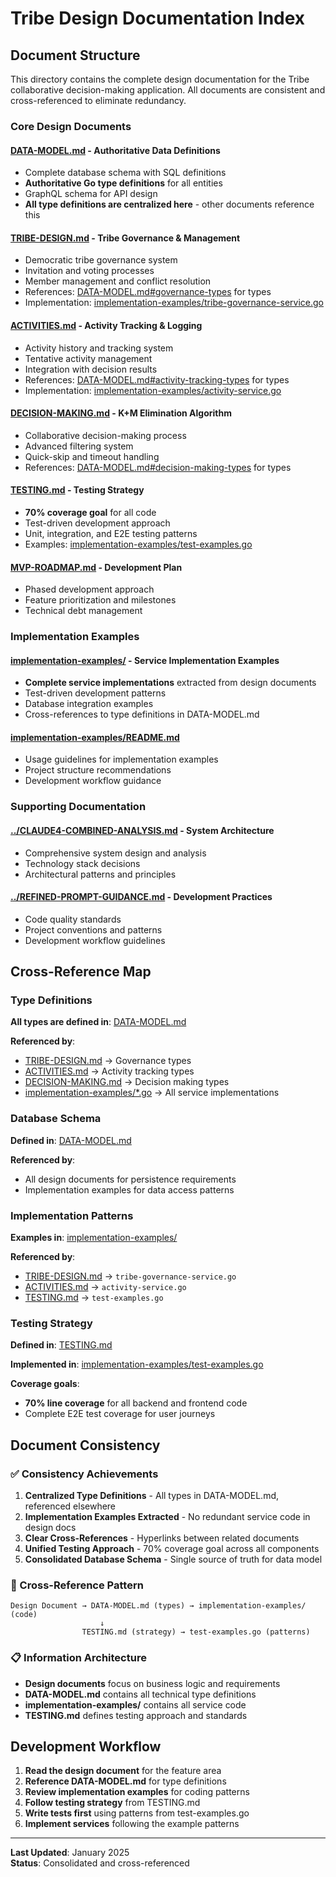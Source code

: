 # Tribe Design Documentation Index

## Document Structure

This directory contains the complete design documentation for the Tribe collaborative decision-making application. All documents are consistent and cross-referenced to eliminate redundancy.

### Core Design Documents

#### [DATA-MODEL.md](./DATA-MODEL.md) - **Authoritative Data Definitions**
- Complete database schema with SQL definitions
- **Authoritative Go type definitions** for all entities
- GraphQL schema for API design
- **All type definitions are centralized here** - other documents reference this

#### [TRIBE-DESIGN.md](./TRIBE-DESIGN.md) - Tribe Governance & Management
- Democratic tribe governance system
- Invitation and voting processes
- Member management and conflict resolution
- References: [DATA-MODEL.md#governance-types](./DATA-MODEL.md#governance-types) for types
- Implementation: [implementation-examples/tribe-governance-service.go](./implementation-examples/tribe-governance-service.go)

#### [ACTIVITIES.md](./ACTIVITIES.md) - Activity Tracking & Logging
- Activity history and tracking system
- Tentative activity management
- Integration with decision results
- References: [DATA-MODEL.md#activity-tracking-types](./DATA-MODEL.md#activity-tracking-types) for types
- Implementation: [implementation-examples/activity-service.go](./implementation-examples/activity-service.go)

#### [DECISION-MAKING.md](./DECISION-MAKING.md) - K+M Elimination Algorithm
- Collaborative decision-making process
- Advanced filtering system
- Quick-skip and timeout handling
- References: [DATA-MODEL.md#decision-making-types](./DATA-MODEL.md#decision-making-types) for types

#### [TESTING.md](./TESTING.md) - Testing Strategy
- **70% coverage goal** for all code
- Test-driven development approach
- Unit, integration, and E2E testing patterns
- Examples: [implementation-examples/test-examples.go](./implementation-examples/test-examples.go)

#### [MVP-ROADMAP.md](./MVP-ROADMAP.md) - Development Plan
- Phased development approach
- Feature prioritization and milestones
- Technical debt management

### Implementation Examples

#### [implementation-examples/](./implementation-examples/) - **Service Implementation Examples**
- **Complete service implementations** extracted from design documents
- Test-driven development patterns
- Database integration examples
- Cross-references to type definitions in DATA-MODEL.md

#### [implementation-examples/README.md](./implementation-examples/README.md)
- Usage guidelines for implementation examples
- Project structure recommendations
- Development workflow guidance

### Supporting Documentation

#### [../CLAUDE4-COMBINED-ANALYSIS.md](../CLAUDE4-COMBINED-ANALYSIS.md) - **System Architecture**
- Comprehensive system design and analysis
- Technology stack decisions
- Architectural patterns and principles

#### [../REFINED-PROMPT-GUIDANCE.md](../REFINED-PROMPT-GUIDANCE.md) - **Development Practices**
- Code quality standards
- Project conventions and patterns
- Development workflow guidelines

## Cross-Reference Map

### Type Definitions
**All types are defined in**: [DATA-MODEL.md](./DATA-MODEL.md#go-type-definitions)

**Referenced by**:
- [TRIBE-DESIGN.md](./TRIBE-DESIGN.md) → Governance types
- [ACTIVITIES.md](./ACTIVITIES.md) → Activity tracking types  
- [DECISION-MAKING.md](./DECISION-MAKING.md) → Decision making types
- [implementation-examples/*.go](./implementation-examples/) → All service implementations

### Database Schema
**Defined in**: [DATA-MODEL.md](./DATA-MODEL.md#database-schema-consolidated)

**Referenced by**:
- All design documents for persistence requirements
- Implementation examples for data access patterns

### Implementation Patterns
**Examples in**: [implementation-examples/](./implementation-examples/)

**Referenced by**:
- [TRIBE-DESIGN.md](./TRIBE-DESIGN.md) → `tribe-governance-service.go`
- [ACTIVITIES.md](./ACTIVITIES.md) → `activity-service.go`
- [TESTING.md](./TESTING.md) → `test-examples.go`

### Testing Strategy
**Defined in**: [TESTING.md](./TESTING.md)

**Implemented in**: [implementation-examples/test-examples.go](./implementation-examples/test-examples.go)

**Coverage goals**:
- **70% line coverage** for all backend and frontend code
- Complete E2E test coverage for user journeys

## Document Consistency

### ✅ Consistency Achievements
1. **Centralized Type Definitions** - All types in DATA-MODEL.md, referenced elsewhere
2. **Implementation Examples Extracted** - No redundant service code in design docs
3. **Clear Cross-References** - Hyperlinks between related documents
4. **Unified Testing Approach** - 70% coverage goal across all components
5. **Consolidated Database Schema** - Single source of truth for data model

### 🔄 Cross-Reference Pattern
```
Design Document → DATA-MODEL.md (types) → implementation-examples/ (code)
                    ↓
                TESTING.md (strategy) → test-examples.go (patterns)
```

### 📋 Information Architecture
- **Design documents** focus on business logic and requirements
- **DATA-MODEL.md** contains all technical type definitions
- **implementation-examples/** contains all service code
- **TESTING.md** defines testing approach and standards

## Development Workflow

1. **Read the design document** for the feature area
2. **Reference DATA-MODEL.md** for type definitions
3. **Review implementation examples** for coding patterns
4. **Follow testing strategy** from TESTING.md
5. **Write tests first** using patterns from test-examples.go
6. **Implement services** following the example patterns

---

**Last Updated**: January 2025  
**Status**: Consolidated and cross-referenced 